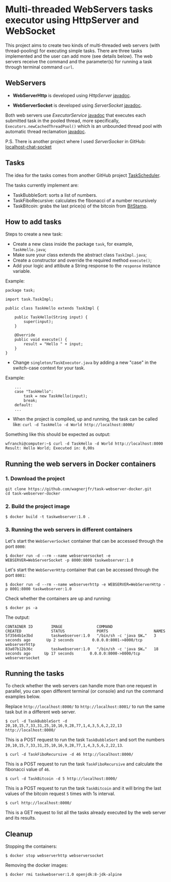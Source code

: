 # Multi-threaded WebServers tasks executor using HttpServer and WebSocket

This project aims to create two kinds of multi-threaded web servers (with thread-pooling) for executing simple tasks.
There are three tasks implemented and the user can add more (see details below).
The web servers receive the command and the parameter(s) for running a task through terminal command `curl`.

## WebServers
* **WebServerHttp** is developed using *HttpServer* [javadoc](https://docs.oracle.com/javase/8/docs/jre/api/net/httpserver/spec/com/sun/net/httpserver/HttpServer.html).

* **WebServerSocket** is developed using *ServerSocket* [javadoc](https://docs.oracle.com/javase/8/docs/api/java/net/ServerSocket.html).

Both web servers use *ExecutorService* [javadoc](https://docs.oracle.com/javase/8/docs/api/java/util/concurrent/ExecutorService.html) that executes each submitted task in the pooled thread, more specifically, `Executors.newCachedThreadPool()` which is an unbounded thread pool with automatic thread reclamation [javadoc](https://docs.oracle.com/javase/8/docs/api/java/util/concurrent/Executors.html#newCachedThreadPool--).

P.S. There is another project where I used *ServerSocker* in GitHub: [localhost-chat-socket](https://github.com/wagnerjfr/localhost-chat-socket)

## Tasks
The idea for the tasks comes from another GitHub project [TaskScheduler](https://github.com/wagnerjfr/Java-TaskScheduler).

The tasks currently implement are:
* TaskBubbleSort: sorts a list of numbers.
* TaskFiboRecursive: calculates the fibonacci of a number recursively
* TaskBitcoin: grabs the last price(s) of the bitcoin from [BitStamp](https://www.bitstamp.net/).

## How to add tasks

Steps to create a new task:
* Create a new class inside the package `task`, for example, `TaskHello.java`;
* Make sure your class extends the abstract class `TaskImpl.java`;
* Create a constructor and override the required method `execute()`;
* Add your logic and attibute a String response to the `response` instance variable.

Example:
```
package task;

import task.TaskImpl;

public class TaskHello extends TaskImpl {

    public TaskHello(String input) {
        super(input);
    }

    @Override
    public void execute() {
        result = "Hello " + input;
    }
}
```
* Change `singleton/TaskExecutor.java` by adding a new "case" in the switch-case context for your task.

Example:
```
    ...
    case "TaskHello":
        task = new TaskHello(input);
        break;
    default:
    ...
```
* When the project is compiled, up and running, the task can be called like:
`curl -d TaskHello -d World http://localhost:8000/`

Something like this should be expected as output:
```console
wfranchi@computer:~$ curl -d TaskHello -d World http://localhost:8000
Result: Hello World; Executed in: 0,00s
```
## Running the web servers in Docker containers 

### 1. Download the project
```
git clone https://github.com/wagnerjfr/task-webserver-docker.git
cd task-webserver-docker
```
### 2. Build the project image
```
$ docker build -t taskwebserver:1.0 .
```
### 3. Running the web servers in different containers
Let's start the `WebServerSocket` container that can be accessed through the port `8000`:
```
$ docker run -d --rm --name webserversocket -e WEBSERVER=WebServerSocket -p 8000:8000 taskwebserver:1.0
```

Let's start the `WebServerHttp` container that can be accessed through the port `8001`:
```
$ docker run -d --rm --name webserverhttp -e WEBSERVER=WebServerHttp -p 8001:8000 taskwebserver:1.0
```

Check whether the containers are up and running:
```
$ docker ps -a
```
The output:
```console
CONTAINER ID        IMAGE               COMMAND                  CREATED             STATUS              PORTS                    NAMES
5f3564b1e3bd        taskwebserver:1.0   "/bin/sh -c 'java $W…"   3 seconds ago       Up 2 seconds        0.0.0.0:8001->8000/tcp   webserverhttp
83a07b12b36c        taskwebserver:1.0   "/bin/sh -c 'java $W…"   18 seconds ago      Up 17 seconds       0.0.0.0:8000->8000/tcp   webserversocket
```

## Running the tasks

To check whether the web servers can handle more than one request in parallel, you can open different terminal (or console) and run the command examples below.

Replace `http://localhost:8000/` to `http://localhost:8001/` to run the same task but in a different web server.
```
$ curl -d TaskBubbleSort -d 20,10,15,7,33,31,25,10,16,9,28,77,1,4,3,5,6,2,22,13 http://localhost:8000/
```
This is a POST request to run the task `TaskBubbleSort` and sort the numbers `20,10,15,7,33,31,25,10,16,9,28,77,1,4,3,5,6,2,22,13`.
```
$ curl -d TaskFiboRecursive -d 46 http://localhost:8000/
```
This is a POST request to run the task `TaskFiboRecursive` and calculate the fibonacci value of `46`.
```
$ curl -d TaskBitcoin -d 5 http://localhost:8000/
```
This is a POST request to run the task `TaskBitcoin` and it will bring the last values of the bitcoin request `5` times with 1s interval.
```
$ curl http://localhost:8000/
```
This is a GET request to list all the tasks already executed by the web server and its results.

## Cleanup

Stopping the containers:
```
$ docker stop webserverhttp webserversocket
```
Removing the docker images:
```
$ docker rmi taskwebserver:1.0 openjdk:8-jdk-alpine
```
